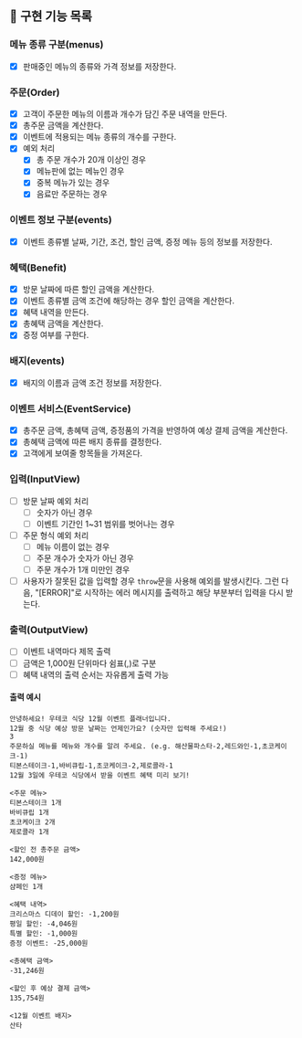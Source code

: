 ## **🚀 구현 기능 목록**

### 메뉴 종류 구분(menus)

- [x] 판매중인 메뉴의 종류와 가격 정보를 저장한다.

### 주문(Order)

- [x] 고객이 주문한 메뉴의 이름과 개수가 담긴 주문 내역을 만든다.
- [x] 총주문 금액을 계산한다.
- [x] 이벤트에 적용되는 메뉴 종류의 개수를 구한다.
- [x] 예외 처리
  - [x] 총 주문 개수가 20개 이상인 경우
  - [x] 메뉴판에 없는 메뉴인 경우
  - [x] 중복 메뉴가 있는 경우
  - [x] 음료만 주문하는 경우

### 이벤트 정보 구분(events)

- [x] 이벤트 종류별 날짜, 기간, 조건, 할인 금액, 증정 메뉴 등의 정보를 저장한다.

### 혜택(Benefit)

- [x] 방문 날짜에 따른 할인 금액을 계산한다.
- [x] 이벤트 종류별 금액 조건에 해당하는 경우 할인 금액을 계산한다.
- [x] 혜택 내역을 만든다.
- [x] 총혜택 금액을 계산한다.
- [x] 증정 여부를 구한다.

### 배지(events)

- [x] 배지의 이름과 금액 조건 정보를 저장한다.

### 이벤트 서비스(EventService)

- [x] 총주문 금액, 총혜택 금액, 증정품의 가격을 반영하여 예상 결제 금액을 계산한다.
- [x] 총혜택 금액에 따른 배지 종류를 결정한다.
- [x] 고객에게 보여줄 항목들을 가져온다.

### 입력(InputView)

- [ ] 방문 날짜 예외 처리
  - [ ] 숫자가 아닌 경우
  - [ ] 이벤트 기간인 1~31 범위를 벗어나는 경우
- [ ] 주문 형식 예외 처리
  - [ ] 메뉴 이름이 없는 경우
  - [ ] 주문 개수가 숫자가 아닌 경우
  - [ ] 주문 개수가 1개 미만인 경우
- [ ] 사용자가 잘못된 값을 입력할 경우 `throw`문을 사용해 예외를 발생시킨다. 그런 다음, "[ERROR]"로 시작하는 에러 메시지를 출력하고 해당 부분부터 입력을 다시 받는다.

### 출력(OutputView)

- [ ] 이벤트 내역마다 제목 출력
- [ ] 금액은 1,000원 단위마다 쉼표(,)로 구분
- [ ] 혜택 내역의 출력 순서는 자유롭게 출력 가능

#### 출력 예시

```
안녕하세요! 우테코 식당 12월 이벤트 플래너입니다.
12월 중 식당 예상 방문 날짜는 언제인가요? (숫자만 입력해 주세요!)
3
주문하실 메뉴를 메뉴와 개수를 알려 주세요. (e.g. 해산물파스타-2,레드와인-1,초코케이크-1)
티본스테이크-1,바비큐립-1,초코케이크-2,제로콜라-1
12월 3일에 우테코 식당에서 받을 이벤트 혜택 미리 보기!

<주문 메뉴>
티본스테이크 1개
바비큐립 1개
초코케이크 2개
제로콜라 1개

<할인 전 총주문 금액>
142,000원

<증정 메뉴>
샴페인 1개

<혜택 내역>
크리스마스 디데이 할인: -1,200원
평일 할인: -4,046원
특별 할인: -1,000원
증정 이벤트: -25,000원

<총혜택 금액>
-31,246원

<할인 후 예상 결제 금액>
135,754원

<12월 이벤트 배지>
산타
```
